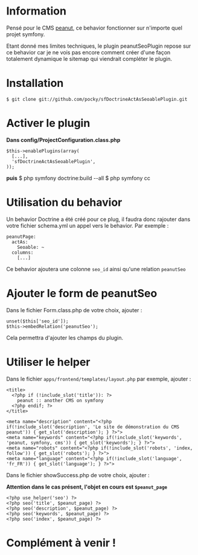 # Information #

Pensé pour le CMS [peanut](http://github.com/pocky/peanut), ce behavior fonctionner sur n'importe quel projet symfony.

Etant donné mes limites techniques, le plugin peanutSeoPlugin repose sur ce behavior car je ne vois pas encore comment créer d'une façon totalement dynamique le sitemap qui viendrait compléter le plugin.

# Installation #

    $ git clone git://github.com/pocky/sfDoctrineActAsSeoablePlugin.git

# Activer le plugin #

__Dans config/ProjectConfiguration.class.php__

    $this->enablePlugins(array(
      [...],
      'sfDoctrineActAsSeoablePlugin',
    ));

__puis__
    $ php symfony doctrine:build --all
    $ php symfony cc

# Utilisation du behavior #

Un behavior Doctrine a été créé pour ce plug, il faudra donc rajouter dans votre fichier schema.yml un appel vers le behavior. Par exemple :

    peanutPage:
      actAs:
        Seoable: ~
      columns:
        [...]

Ce behavior ajoutera une colonne `seo_id` ainsi qu'une relation `peanutSeo`

# Ajouter le form de peanutSeo #

Dans le fichier Form.class.php de votre choix, ajouter :

    unset($this['seo_id']);
    $this->embedRelation('peanutSeo');

Cela permettra d'ajouter les champs du plugin.

# Utiliser le helper #

Dans le fichier `apps/frontend/templates/layout.php` par exemple, ajouter :

    <title>
      <?php if (!include_slot('title')): ?>
        peanut :: another CMS on symfony
      <?php endif; ?>
    </title>
    
    <meta name="description" content="<?php if(!include_slot('description', 'Le site de démonstration du CMS peanut')) { get_slot('description'); } ?>">
    <meta name="keywords" content="<?php if(!include_slot('keywords', 'peanut, symfony, cms')) { get_slot('keywords'); } ?>">   
    <meta name="robots" content="<?php if(!include_slot('robots', 'index, follow')) { get_slot('robots'); } ?>">
    <meta name="language" content="<?php if(!include_slot('language', 'fr_FR')) { get_slot('language'); } ?>">

Dans le fichier showSuccess.php de votre choix, ajouter :

__Attention dans le cas présent, l'objet en cours est `$peanut_page`__

    <?php use_helper('seo') ?>
    <?php seo('title', $peanut_page) ?>
    <?php seo('description', $peanut_page) ?>
    <?php seo('keywords', $peanut_page) ?>
    <?php seo('index', $peanut_page) ?>

# Complément à venir ! #

